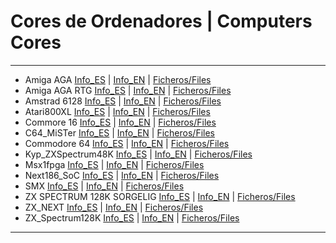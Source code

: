 # Cores de Ordenadores | Computers Cores

---------------------------------
* Amiga AGA [Info_ES](https://github.com/neptuno-fpga/Binaries/blob/main/Computers/ZZ--Infocomputer/Minimig_ES.md) | [Info_EN](https://github.com/neptuno-fpga/Binaries/blob/main/Computers/ZZ--Infocomputer/Minimig_EN.md) | [Ficheros/Files](https://github.com/neptuno-fpga/Binaries/tree/main/Computers/Amiga_Aga)
* Amiga AGA RTG [Info_ES](https://github.com/neptuno-fpga/Binaries/blob/main/Computers/ZZ--Infocomputer/Minimig_rtg_ES.md) | [Info_EN](https://github.com/neptuno-fpga/Binaries/blob/main/Computers/ZZ--Infocomputer/Minimig_rtg_EN.md) | [Ficheros/Files](https://github.com/neptuno-fpga/Binaries/tree/main/Computers/Amiga_Aga_RTG)
* Amstrad 6128 [Info_ES](https://github.com/neptuno-fpga/Binaries/blob/main/Computers/ZZ--Infocomputer/Amstrad_6128_ES.md) | [Info_EN](https://github.com/neptuno-fpga/Binaries/blob/main/Computers/ZZ--Infocomputer/Amstrad_6128_EN.md) | [Ficheros/Files](https://github.com/neptuno-fpga/Binaries/tree/main/Computers/Amstrad_6128)
* Atari800XL [Info_ES](https://github.com/neptuno-fpga/Binaries/blob/main/Computers/ZZ--Infocomputer/Atari800XL_ES.md) | [Info_EN](https://github.com/neptuno-fpga/Binaries/blob/main/Computers/ZZ--Infocomputer/Atari800XL_EN.md) | [Ficheros/Files](https://github.com/neptuno-fpga/Binaries/tree/main/Computers/Atari800XL)
* Commore 16 [Info_ES](https://github.com/neptuno-fpga/Binaries/blob/main/Computers/ZZ--Infocomputer/C16_ES.md) | [Info_EN](https://github.com/neptuno-fpga/Binaries/blob/main/Computers/ZZ--Infocomputer/C16_EN.md) | [Ficheros/Files](https://github.com/neptuno-fpga/Binaries/tree/main/Computers/C16)
* C64_MiSTer [Info_ES](https://github.com/neptuno-fpga/Binaries/blob/main/Computers/ZZ--Infocomputer/C64_MiSTer_ES.md) | [Info_EN](https://github.com/neptuno-fpga/Binaries/blob/main/Computers/ZZ--Infocomputer/C64_MiSTer_EN.md) | [Ficheros/Files](https://github.com/neptuno-fpga/Binaries/tree/main/Computers/C64_MiSTer)
* Commodore 64 [Info_ES](https://github.com/neptuno-fpga/Binaries/blob/main/Computers/ZZ--Infocomputer/Commodore64_ES.md) | [Info_EN](https://github.com/neptuno-fpga/Binaries/blob/main/Computers/ZZ--Infocomputer/Commodore64_EN.md) | [Ficheros/Files](https://github.com/neptuno-fpga/Binaries/tree/main/Computers/Commodore%2064)
* Kyp_ZXSpectrum48K [Info_ES](https://github.com/neptuno-fpga/Binaries/blob/main/Computers/ZZ--Infocomputer/KypZX48_ES.md) | [Info_EN](https://github.com/neptuno-fpga/Binaries/blob/main/Computers/ZZ--Infocomputer/KypZX48_EN.md) | [Ficheros/Files](https://github.com/neptuno-fpga/Binaries/tree/main/Computers/Kyp_ZXSpectrum48K)
* Msx1fpga [Info_ES](https://github.com/neptuno-fpga/Binaries/blob/main/Computers/ZZ--Infocomputer/Msx1fpga_ES.md) | [Info_EN](https://github.com/neptuno-fpga/Binaries/blob/main/Computers/ZZ--Infocomputer/Msx1fpga_EN.md) | [Ficheros/Files](https://github.com/neptuno-fpga/Binaries/tree/main/Computers/Msx1fpga)
* Next186_SoC [Info_ES](https://github.com/neptuno-fpga/Binaries/blob/main/Computers/ZZ--Infocomputer/Next186_SoC_ES.md) | [Info_EN](https://github.com/neptuno-fpga/Binaries/blob/main/Computers/ZZ--Infocomputer/Next186_SoC_EN.md) | [Ficheros/Files](https://github.com/neptuno-fpga/Binaries/tree/main/Computers/Next186_SoC)
* SMX [Info_ES](https://github.com/neptuno-fpga/Binaries/blob/main/Computers/ZZ--Infocomputer/SMX_ES.md) | [Info_EN](https://github.com/neptuno-fpga/Binaries/blob/main/Computers/ZZ--Infocomputer/SMX_EN.md) | [Ficheros/Files](https://github.com/neptuno-fpga/Binaries/tree/main/Computers/SMX)
* ZX SPECTRUM 128K SORGELIG [Info_ES](https://github.com/neptuno-fpga/Binaries/blob/main/Computers/ZZ--Infocomputer/ZXSPECTRUM128KSORGELIEG_ES.md) | [Info_EN](https://github.com/neptuno-fpga/Binaries/blob/main/Computers/ZZ--Infocomputer/ZXSPECTRUM128KSORGELIEG_EN.md) | [Ficheros/Files](https://github.com/neptuno-fpga/Binaries/tree/main/Computers/ZX%20SPECTRUM%20128K%20SORGELIG)
* ZX_NEXT [Info_ES]() | [Info_EN]() | [Ficheros/Files](https://github.com/neptuno-fpga/Binaries/tree/main/Computers/ZX_NEXT)
* ZX_Spectrum128K [Info_ES]() | [Info_EN]() | [Ficheros/Files](https://github.com/neptuno-fpga/Binaries/tree/main/Computers/ZX_Spectrum128K)

----------------------------------
